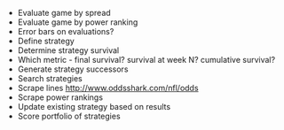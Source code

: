 * Evaluate game by spread
* Evaluate game by power ranking
* Error bars on evaluations?
* Define strategy
* Determine strategy survival
* Which metric - final survival? survival at week N? cumulative survival?
* Generate strategy successors
* Search strategies
* Scrape lines
  http://www.oddsshark.com/nfl/odds
* Scrape power rankings
* Update existing strategy based on results
* Score portfolio of strategies
